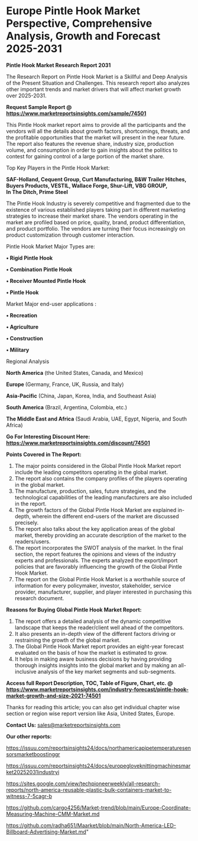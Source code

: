 # Europe Pintle Hook Market Perspective, Comprehensive Analysis, Growth and Forecast 2025-2031

<strong>Pintle Hook Market Research Report 2031</strong>

The Research Report on Pintle Hook Market is a Skillful and Deep Analysis of the Present Situation and Challenges. This research report also analyzes other important trends and market drivers that will affect market growth over 2025-2031.

<strong>Request Sample Report @ <a href=https://www.marketreportsinsights.com/sample/74501>https://www.marketreportsinsights.com/sample/74501</a></strong>

This Pintle Hook market report aims to provide all the participants and the vendors will all the details about growth factors, shortcomings, threats, and the profitable opportunities that the market will present in the near future. The report also features the revenue share, industry size, production volume, and consumption in order to gain insights about the politics to contest for gaining control of a large portion of the market share.

Top Key Players in the Pintle Hook Market:

<strong>SAF-Holland, Cequent Group, Curt Manufacturing, B&W Trailer Hitches, Buyers Products, VESTIL, Wallace Forge, Shur-Lift, VBG GROUP, In The Ditch, Prime Steel</strong>

The Pintle Hook Industry is severely competitive and fragmented due to the existence of various established players taking part in different marketing strategies to increase their market share. The vendors operating in the market are profiled based on price, quality, brand, product differentiation, and product portfolio. The vendors are turning their focus increasingly on product customization through customer interaction.

Pintle Hook Market Major Types are:

<strong>• Rigid Pintle Hook

• Combination Pintle Hook

• Receiver Mounted Pintle Hook

• Pintle Hook</strong>

Market Major end-user applications :

<strong>• Recreation

• Agriculture

• Construction

• Military</strong>

Regional Analysis

</u><strong><b>North America</b></strong> (the United States, Canada, and Mexico)

<strong><b>Europe </b></strong>(Germany, France, UK, Russia, and Italy)

<strong><b>Asia-Pacific</b></strong> (China, Japan, Korea, India, and Southeast Asia)

<strong><b>South America</b></strong> (Brazil, Argentina, Colombia, etc.)

<strong><b>The Middle East and Africa</b></strong> (Saudi Arabia, UAE, Egypt, Nigeria, and South Africa)

<strong>Go For Interesting Discount Here: <a href=https://www.marketreportsinsights.com/discount/74501>https://www.marketreportsinsights.com/discount/74501</a></strong>

<strong>Points Covered in The Report:</strong>
<ol>
  <li>The major points considered in the Global Pintle Hook Market report include the leading competitors operating in the global market.</li>
  <li>The report also contains the company profiles of the players operating in the global market.</li>
  <li>The manufacture, production, sales, future strategies, and the technological capabilities of the leading manufacturers are also included in the report.</li>
  <li>The growth factors of the Global Pintle Hook Market are explained in-depth, wherein the different end-users of the market are discussed precisely.</li>
  <li>The report also talks about the key application areas of the global market, thereby providing an accurate description of the market to the readers/users.</li>
  <li>The report incorporates the SWOT analysis of the market. In the final section, the report features the opinions and views of the industry experts and professionals. The experts analyzed the export/import policies that are favorably influencing the growth of the Global Pintle Hook Market.</li>
  <li>The report on the Global Pintle Hook Market is a worthwhile source of information for every policymaker, investor, stakeholder, service provider, manufacturer, supplier, and player interested in purchasing this research document.</li>
</ol>
<strong>Reasons for Buying Global Pintle Hook Market Report:</strong>

<ol>
  <li>The report offers a detailed analysis of the dynamic competitive landscape that keeps the reader/client well ahead of the competitors.</li>
  <li>It also presents an in-depth view of the different factors driving or restraining the growth of the global market.</li>
  <li>The Global Pintle Hook Market report provides an eight-year forecast evaluated on the basis of how the market is estimated to grow.</li>
  <li>It helps in making aware business decisions by having providing thorough insights insights into the global market and by making an all-inclusive analysis of the key market segments and sub-segments.</li>
</ol>
<strong>Access full Report Description, TOC, Table of Figure, Chart, etc. @ <a href=https://www.marketreportsinsights.com/industry-forecast/pintle-hook-market-growth-and-size-2021-74501>https://www.marketreportsinsights.com/industry-forecast/pintle-hook-market-growth-and-size-2021-74501</a></strong>


Thanks for reading this article; you can also get individual chapter wise section or region wise report version like Asia, United States, Europe.

<strong>Contact Us:</strong>
sales@marketreportsinsights.com

<strong>Our other reports:</strong>

<a href=https://issuu.com/reportsinsights24/docs/northamericapipetemperaturesensorsmarketboostinggr>https://issuu.com/reportsinsights24/docs/northamericapipetemperaturesensorsmarketboostinggr</a>

<a href=https://issuu.com/reportsinsights24/docs/europegloveknittingmachinesmarket20252031industryi>https://issuu.com/reportsinsights24/docs/europegloveknittingmachinesmarket20252031industryi</a>

<a href=https://sites.google.com/view/techpioneerweekly/all-research-reports/north-america-reusable-plastic-bulk-containers-market-to-witness-7-5cagr-b>https://sites.google.com/view/techpioneerweekly/all-research-reports/north-america-reusable-plastic-bulk-containers-market-to-witness-7-5cagr-b</a>

<a href=https://github.com/cargo4256/Market-trend/blob/main/Europe-Coordinate-Measuring-Machine-CMM-Market.md>https://github.com/cargo4256/Market-trend/blob/main/Europe-Coordinate-Measuring-Machine-CMM-Market.md</a>

<a href=https://github.com/radha651/Maarket/blob/main/North-America-LED-Billboard-Advertising-Market.md>https://github.com/radha651/Maarket/blob/main/North-America-LED-Billboard-Advertising-Market.md</a>"
